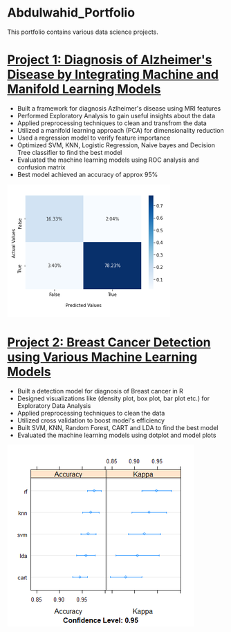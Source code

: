 # Abdulwahid_Portfolio
This portfolio contains various data science projects.
# [Project 1: Diagnosis of Alzheimer's Disease by Integrating Machine and Manifold Learning Models](https://github.com/Abdlwhd/Diagnosis_of_Alzheimer_Disease)
* Built a framework for diagnosis Azlheimer's disease using MRI features
* Performed Exploratory Analysis to gain useful insights about the data
* Applied preprocessing techniques to clean and transfrom the data
* Utilized a manifold learning approach (PCA) for dimensionality reduction
* Used a regression model to verify feature importance
* Optimized SVM, KNN, Logistic Regression, Naive bayes and Decision Tree classifier to find the best model
* Evaluated the machine learning models using ROC analysis and confusion matrix
* Best model achieved an accuracy of approx 95%

![](https://github.com/Abdlwhd/Abdulwahid_Portfolio/blob/main/imgs/ConfusionP_SVM.PNG)

# [Project 2: Breast Cancer Detection using Various Machine Learning Models](https://github.com/Abdlwhd/Breast_Cancer_Detection)
* Built a detection model for diagnosis of Breast cancer in R
* Designed visualizations like (density plot, box plot, bar plot etc.) for Exploratory Data Analysis
* Applied preprocessing techniques to clean the data
* Utilized cross validation to boost model's efficiency
* Built SVM, KNN, Random Forest, CART and LDA to find the best model
* Evaluated the machine learning models using dotplot and model plots

![](https://github.com/Abdlwhd/Abdulwahid_Portfolio/blob/main/imgs/Compare.png)
